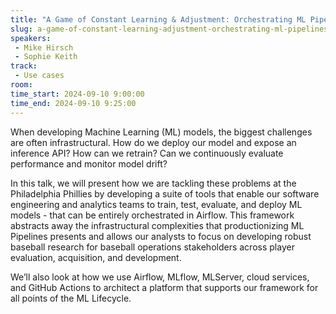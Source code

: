 ```yaml
---
title: "A Game of Constant Learning & Adjustment: Orchestrating ML Pipelines at the Philadelphia Phillies"
slug: a-game-of-constant-learning-adjustment-orchestrating-ml-pipelines-at-the-philadelphia-phillies
speakers:
 - Mike Hirsch
 - Sophie Keith
track:
 - Use cases
room: 
time_start: 2024-09-10 9:00:00
time_end: 2024-09-10 9:25:00
---
```


When developing Machine Learning (ML) models, the biggest challenges are often infrastructural. How do we deploy our model and expose an inference API? How can we retrain? Can we continuously evaluate performance and monitor model drift? 

In this talk, we will present how we are tackling these problems at the Philadelphia Phillies by developing a suite of tools that enable our software engineering and analytics teams to train, test, evaluate, and deploy ML models - that can be entirely orchestrated in Airflow. This framework abstracts away the infrastructural complexities that productionizing ML Pipelines presents and allows our analysts to focus on developing robust baseball research for baseball operations stakeholders across player evaluation, acquisition, and development.

We’ll also look at how we use Airflow, MLflow, MLServer, cloud services, and GitHub Actions to architect a platform that supports our framework for all points of the ML Lifecycle.

